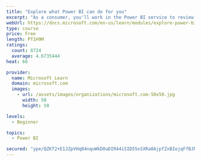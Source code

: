 ```yaml
---
title: "Explore what Power BI can do for you"
excerpt: "As a consumer, you'll work in the Power BI service to review and interact with content that has been shared with you. This module provides the foundational information that you need to work effectively in the Power BI service."
webUrl: https://docs.microsoft.com/en-us/learn/modules/explore-power-bi-service/
type: course
price: Free
length: PT1H9M
ratings:
  count: 8724
  average: 4.6735444
heat: 66

provider:
  name: Microsoft Learn
  domain: microsoft.com
  images:
    - url: /assets/images/organizations/microsoft.com-50x50.jpg
      width: 50
      height: 50

levels:
  - Beginner

topics:
  - Power BI

secured: "ype/QZKT2+E1JZpVHqB4nquWkD0uDIR44iSID55xSXRa0AjpfZxBIojqFfBJNFun5J30NHYiA9W/0h5xNsIpLHdilpfmbvgOB/6pX+YosuBQVIJw9wPRbpLc/XI8nlmZYZMcoN5KHatNJxJwh9ypc1s21IaoZdR/w26S5+fE3232zRsgTvwW0tgKg/t/POQgBSLKp4Jfp/RpjwoNlsBbDcI2t83OSI5+n1olDr7eZQujuwnrDccSjo8Uh0PDXEGpRhubgKPtR2jquiDxl8ks+ahAUgxiTbTwI+r2IDI1x1cLY4kQU0nGYVr8CJ/rO/CvdoPJVkFBHEKebPBxqGEGGVRLK0mEIIRDrgaXvRpiKwwc5allMDZLYQaQ3/+YYsWmttjhpBgD3s7Vw5xydpgwZh0Ct57wBRHyZ7TdX+f4SGQ=;6fo6LoEA/HBzBReWJVSqFw=="
---
```


